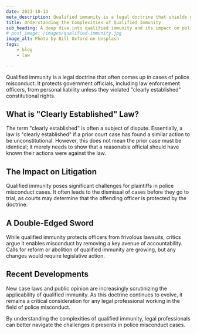 ```yaml
---
date: 2023-10-13
meta_description: Qualified immunity is a legal doctrine that shields government officials from being held personally liable for actions taken in the course of their duties.
title: Understanding the Complexities of Qualified Immunity
sub_heading: A deep dive into qualified immunity and its impact on police misconduct cases.
# post_image: /images/qualified-immunity.jpg
image_alt: Photo by Bill Oxford on Unsplash
tags:
    - blog
    - law

---
```


Qualified immunity is a legal doctrine that often comes up in cases of police misconduct. It protects government officials, including law enforcement officers, from personal liability unless they violated "clearly established" constitutional rights.

## What is "Clearly Established" Law?

The term "clearly established" is often a subject of dispute. Essentially, a law is "clearly established" if a prior court case has found a similar action to be unconstitutional. However, this does not mean the prior case must be identical; it merely needs to show that a reasonable official should have known their actions were against the law.

## The Impact on Litigation

Qualified immunity poses significant challenges for plaintiffs in police misconduct cases. It often leads to the dismissal of cases before they go to trial, as courts may determine that the offending officer is protected by the doctrine.

## A Double-Edged Sword

While qualified immunity protects officers from frivolous lawsuits, critics argue it enables misconduct by removing a key avenue of accountability. Calls for reform or abolition of qualified immunity are growing, but any changes would require legislative action.

## Recent Developments

New case laws and public opinion are increasingly scrutinizing the applicability of qualified immunity. As this doctrine continues to evolve, it remains a critical consideration for any legal professional working in the field of police misconduct.

By understanding the complexities of qualified immunity, legal professionals can better navigate the challenges it presents in police misconduct cases.
